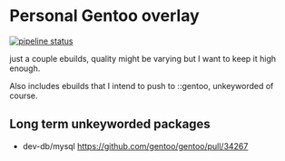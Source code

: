 
# Personal Gentoo overlay

[![pipeline status](https://gitlab.com/Parona/parona-overlay/badges/master/pipeline.svg)](https://gitlab.com/Parona/parona-overlay/-/commits/master) 

just a couple ebuilds, quality might be varying but I want to keep it high enough.

Also includes ebuilds that I intend to push to ::gentoo, unkeyworded of course.

## Long term unkeyworded packages

* dev-db/mysql https://github.com/gentoo/gentoo/pull/34267
